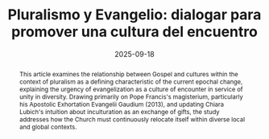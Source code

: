 ---
layout: preprint
title: "Pluralismo y Evangelio: dialogar para promover una cultura del encuentro"
authors:
  - Lucas Cerviño
keywords: ["pluralism", "evangelization", "culture of encounter", "intercultural dialogue", "Pope Francis", "Evangelii Gaudium", "Chiara Lubich", "inculturation", "exchange of gifts", "unity in diversity", "epoch change", "fundamentalism", "relativism", "Gospel and cultures", "mutual love", "mystical experience", "common good"]
discipline: "Philosophy"
languages: ["English", "Español"]
date: 2025-09-18
coming_soon: True
#doi: "10.1234/example4"
abstract: "This article examines the relationship between Gospel and cultures within the context of pluralism as a defining characteristic of the current epochal change, explaining the urgency of evangelization as a culture of encounter in service of unity in diversity. Drawing primarily on Pope Francis's magisterium, particularly his Apostolic Exhortation Evangelii Gaudium (2013), and updating Chiara Lubich's intuition about inculturation as an exchange of gifts, the study addresses how the Church must continuously relocate itself within diverse local and global contexts."
abstracts:
  - language: "English"
    flag: "🇬🇧"
    content: "This article examines the relationship between Gospel and cultures within the context of pluralism as a defining characteristic of the current epochal change, explaining the urgency of evangelization as a culture of encounter in service of unity in diversity. Drawing primarily on Pope Francis's magisterium, particularly his Apostolic Exhortation Evangelii Gaudium (2013), and updating Chiara Lubich's intuition about inculturation as an exchange of gifts, the study addresses how the Church must continuously relocate itself within diverse local and global contexts. The author argues that pluralism, while challenging faith by relativizing certainties, presents a historic opportunity for the Church to revitalize, rethink, and reorganize itself beyond the extremes of fundamentalism and relativism. The proposed intercultural path promotes harmony by evidencing the constitutive interrelation of all reality, transforming the perception of difference from alius (stranger, threat) to alter (neighbor, companion) and ultimately to frater (brother/sister). Evangelization is reconceptualized not as imposing cultural forms but as generating dialogue experiences that facilitate exchange of gifts through intercultural encounter. This approach requires both horizontal reciprocity in human relations and vertical openness to transcendent mystery. The methodology emphasizes dialogue as the privileged path for promoting unity, creating spaces where spiritual experiences emerge from plural encounters. The ultimate goal is fostering a culture of encounter that promotes common good and human dignity while enabling enrichment between different approaches to the ineffable Mystery."
    
  - language: "Español"
    flag: "🇪🇸"
    content: "Este artículo examina la relación entre Evangelio y culturas en el contexto del pluralismo como rasgo determinante del cambio de época, explicitando la urgencia de una evangelización como cultura del encuentro al servicio de la unidad en la diferencia. Basándose principalmente en el magisterio del papa Francisco, particularmente su Exhortación Apostólica Evangelii Gaudium (2013), y actualizando la intuición de Chiara Lubich sobre la inculturación como intercambio de dones, el estudio aborda cómo la Iglesia debe reubicarse continuamente en diversos contextos locales y globales. El autor argumenta que el pluralismo, aunque desafía la fe relativizando las certezas, presenta una oportunidad histórica para que la Iglesia se revitalice, repiense y reorganice más allá de los extremos del fundamentalismo y relativismo. El camino intercultural propuesto promueve la armonía evidenciando la interrelación constitutiva de toda la realidad, transformando la percepción de la diferencia de alius (extraño, amenaza) a alter (vecino, compañero) y finalmente a frater (hermano/hermana). La evangelización se reconceptualiza no como imposición de formas culturales sino como generación de experiencias dialógicas que facilitan el intercambio de dones a través del encuentro intercultural. Este enfoque requiere tanto reciprocidad horizontal en las relaciones humanas como apertura vertical al misterio trascendente. La metodología enfatiza el diálogo como camino privilegiado para promover la unidad, creando espacios donde emergen experiencias espirituales desde encuentros plurales. El objetivo final es fomentar una cultura del encuentro que promueva el bien común y la dignidad humana mientras posibilita el enriquecimiento entre diferentes aproximaciones al Misterio inefable."

pdfs:
  - language: "Español"
    url: "/assets/pdfs/TBD.pdf"
    flag: "🇪🇸"

pupilla_citation: "Cerviño, L., Pluralismo y Evangelio: dialogar para promover una cultura del encuentro, Pupilla (2025), https://pupilla.org/preprints/2025-pluralismo-evangelio/"
pupilla_citation_note: "Note"

tags:
  - philosophy
  - theology
---